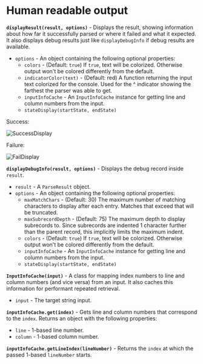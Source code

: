 # Human readable output

**`displayResult(result, options)`** - Displays the result, showing information about how far it successfully parsed or where it failed and what it expected. It also displays debug results just like `displayDebugInfo` if debug results are available.

* `options` - An object containing the following optional properties:
  * `colors` - (Default: `true`) If `true`, text will be colorized. Otherwise output won't be colored differently from the default.
  * `indicatorColor(text)` - (Default: red) A function returning the input text colorized for the console. Used for the ^ indicator showing the farthest the parser was able to get.
  * `inputInfoCache` - An `InputInfoCache` instance for getting line and column numbers from the input.
  * `stateDisplay(startState, endState)`

Success:

![SuccessDisplay](D:\billysFile\code\modules\parsinator.js\docs\SuccessDisplay.png)

Failure:

![FailDisplay](D:\billysFile\code\modules\parsinator.js\docs\FailDisplay.png)

**`displayDebugInfo(result, options)`** - Displays the debug record inside `result`.

* `result` - A `ParseResult` object.
* `options` - An object containing the following optional properties:
  * `maxMatchChars` - (Default: 30) The maximum number of matching characters to display after each entry. Matches that exceed that will be truncated.
  * `maxSubrecordDepth` - (Default: 75) The maximum depth to display subrecords to. Since subrecords are indented 1 character further than the parent record, this implicitly limits the maximum indent.
  * `colors` - (Default: `true`) If `true`, text will be colorized. Otherwise output won't be colored differently from the default.
  * `inputInfoCache` - An `InputInfoCache` instance for getting line and column numbers from the input.
  * `stateDisplay(startState, endState)`

**`InputInfoCache(input)`** - A class for mapping index numbers to line and column numbers (and vice versa) from an input. It also caches this information for performant repeated retrieval.

* `input` - The target string input.

**`inputInfoCache.get(index)`** - Gets line and column numbers that correspond to the `index`. Returns an object with the following properties:

* `line` - 1-based line number.
* `column` - 1-based column number.

**`inputInfoCache.getLineIndex(lineNumber)`** - Returns the `index` at which the passed 1-based `lineNumber` starts.

